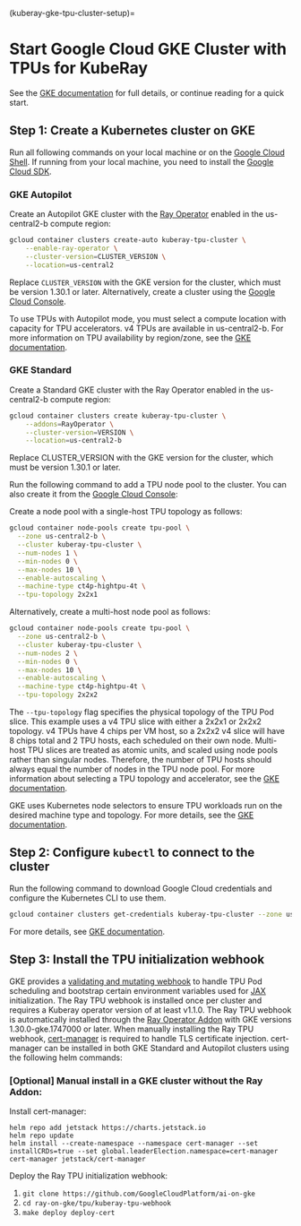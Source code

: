 (kuberay-gke-tpu-cluster-setup)=

# Start Google Cloud GKE Cluster with TPUs for KubeRay

See the [GKE documentation](<https://cloud.google.com/kubernetes-engine/docs/how-to/tpus>) for full details, or continue reading for a quick start.

## Step 1: Create a Kubernetes cluster on GKE

Run all following commands on your local machine or on the [Google Cloud Shell](https://cloud.google.com/shell). If running from your local machine, you need to install the [Google Cloud SDK](https://cloud.google.com/sdk/docs/install).

### GKE Autopilot

Create an Autopilot GKE cluster with the [Ray Operator](https://cloud.google.com/kubernetes-engine/docs/add-on/ray-on-gke/concepts/overview) enabled in the us-central2-b compute region:

```sh
gcloud container clusters create-auto kuberay-tpu-cluster \
    --enable-ray-operator \
    --cluster-version=CLUSTER_VERSION \
    --location=us-central2
```

Replace `CLUSTER_VERSION` with the GKE version for the cluster, which must be version 1.30.1 or later. Alternatively, create a cluster using the [Google Cloud Console](https://console.cloud.google.com/kubernetes/list).

To use TPUs with Autopilot mode, you must select a compute location with capacity for TPU accelerators. v4 TPUs are available in us-central2-b. For more information on TPU availability by region/zone, see the [GKE documentation](https://cloud.google.com/kubernetes-engine/docs/concepts/tpus#availability).

### GKE Standard

Create a Standard GKE cluster with the Ray Operator enabled in the us-central2-b compute region:

```sh
gcloud container clusters create kuberay-tpu-cluster \
    --addons=RayOperator \
    --cluster-version=VERSION \
    --location=us-central2-b
```

Replace CLUSTER_VERSION with the GKE version for the cluster, which must be version 1.30.1 or later.

Run the following command to add a TPU node pool to the cluster. You can also create it from the [Google Cloud Console](https://cloud.google.com/kubernetes-engine/docs/how-to/tpus#console):

Create a node pool with a single-host TPU topology as follows:
```sh
gcloud container node-pools create tpu-pool \
  --zone us-central2-b \
  --cluster kuberay-tpu-cluster \
  --num-nodes 1 \
  --min-nodes 0 \
  --max-nodes 10 \
  --enable-autoscaling \
  --machine-type ct4p-hightpu-4t \
  --tpu-topology 2x2x1
```

Alternatively, create a multi-host node pool as follows:

```sh
gcloud container node-pools create tpu-pool \
  --zone us-central2-b \
  --cluster kuberay-tpu-cluster \
  --num-nodes 2 \
  --min-nodes 0 \
  --max-nodes 10 \
  --enable-autoscaling \
  --machine-type ct4p-hightpu-4t \
  --tpu-topology 2x2x2
```

The `--tpu-topology` flag specifies the physical topology of the TPU Pod slice. This example uses a v4 TPU slice with either a 2x2x1 or 2x2x2 topology. v4 TPUs have 4 chips per VM host, so a 2x2x2 v4 slice will have 8 chips total and 2 TPU hosts, each scheduled on their own node. Multi-host TPU slices are treated as atomic units, and scaled using node pools rather than singular nodes. Therefore, the number of TPU hosts should always equal the number of nodes in the TPU node pool. For more information about selecting a TPU topology and accelerator, see the [GKE documentation](https://cloud.google.com/kubernetes-engine/docs/concepts/tpus).

GKE uses Kubernetes node selectors to ensure TPU workloads run on the desired machine type and topology.
For more details, see the [GKE documentation](https://cloud.google.com/kubernetes-engine/docs/how-to/tpus#workload_preparation).

## Step 2: Configure `kubectl` to connect to the cluster

Run the following command to download Google Cloud credentials and configure the Kubernetes CLI to use them.

```sh
gcloud container clusters get-credentials kuberay-tpu-cluster --zone us-central2-b
```

For more details, see [GKE documentation](https://cloud.google.com/kubernetes-engine/docs/how-to/cluster-access-for-kubectl).

## Step 3: Install the TPU initialization webhook

GKE provides a [validating and mutating webhook](https://github.com/GoogleCloudPlatform/ai-on-gke/tree/main/ray-on-gke/tpu/kuberay-tpu-webhook) to handle TPU Pod scheduling and bootstrap certain environment variables used for [JAX](https://github.com/google/jax) initialization. The Ray TPU webhook is installed once per cluster and requires a Kuberay operator version of at least v1.1.0. The Ray TPU webhook is automatically installed through the [Ray Operator Addon](https://cloud.google.com/kubernetes-engine/docs/add-on/ray-on-gke/how-to/enable-ray-on-gke) with GKE versions 1.30.0-gke.1747000 or later. When manually installing the Ray TPU webhook, [cert-manager](https://github.com/cert-manager/cert-manager) is required to handle TLS certificate injection. cert-manager can be installed in both GKE Standard and Autopilot clusters using the following helm commands:

### [Optional] Manual install in a GKE cluster without the Ray Addon:
Install cert-manager:
```
helm repo add jetstack https://charts.jetstack.io
helm repo update
helm install --create-namespace --namespace cert-manager --set installCRDs=true --set global.leaderElection.namespace=cert-manager cert-manager jetstack/cert-manager
```

Deploy the Ray TPU initialization webhook:
1. `git clone https://github.com/GoogleCloudPlatform/ai-on-gke`
2. `cd ray-on-gke/tpu/kuberay-tpu-webhook`
3. `make deploy deploy-cert`
